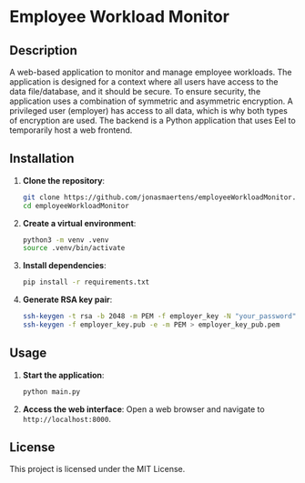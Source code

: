 # Employee Workload Monitor

## Description
A web-based application to monitor and manage employee workloads. The application is designed for a context where all users have access to the data file/database, and it should be secure. To ensure security, the application uses a combination of symmetric and asymmetric encryption. A privileged user (employer) has access to all data, which is why both types of encryption are used. The backend is a Python application that uses Eel to temporarily host a web frontend.

## Installation

1. **Clone the repository**:
    ```sh
    git clone https://github.com/jonasmaertens/employeeWorkloadMonitor.git
    cd employeeWorkloadMonitor
    ```

2. **Create a virtual environment**:
    ```sh
    python3 -m venv .venv
    source .venv/bin/activate
    ```

3. **Install dependencies**:
    ```sh
    pip install -r requirements.txt
    ```

4. **Generate RSA key pair**:
    ```sh
    ssh-keygen -t rsa -b 2048 -m PEM -f employer_key -N "your_password"
    ssh-keygen -f employer_key.pub -e -m PEM > employer_key_pub.pem
    ```

## Usage

1. **Start the application**:
    ```sh
    python main.py
    ```

2. **Access the web interface**:
    Open a web browser and navigate to `http://localhost:8000`.

## License
This project is licensed under the MIT License.